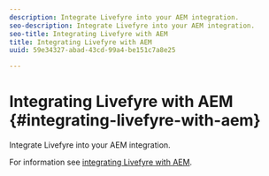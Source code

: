 ```yaml
---
description: Integrate Livefyre into your AEM integration.
seo-description: Integrate Livefyre into your AEM integration.
seo-title: Integrating Livefyre with AEM
title: Integrating Livefyre with AEM
uuid: 59e34327-abad-43cd-99a4-be151c7a8e25

---
```


# Integrating Livefyre with AEM {#integrating-livefyre-with-aem}

Integrate Livefyre into your AEM integration.

For information see [integrating Livefyre with AEM](https://helpx.adobe.com/experience-manager/6-3/sites/administering/using/livefyre.html).
